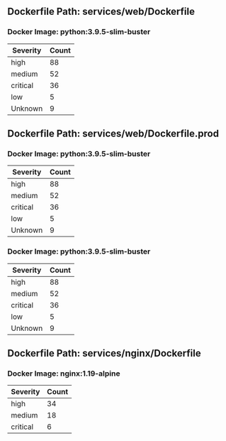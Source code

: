 ## Dockerfile Path: services/web/Dockerfile

### Docker Image: python:3.9.5-slim-buster
| Severity | Count |
|----------|-------|
| high | 88 |
| medium | 52 |
| critical | 36 |
| low | 5 |
| Unknown | 9 |


## Dockerfile Path: services/web/Dockerfile.prod

### Docker Image: python:3.9.5-slim-buster
| Severity | Count |
|----------|-------|
| high | 88 |
| medium | 52 |
| critical | 36 |
| low | 5 |
| Unknown | 9 |

### Docker Image: python:3.9.5-slim-buster
| Severity | Count |
|----------|-------|
| high | 88 |
| medium | 52 |
| critical | 36 |
| low | 5 |
| Unknown | 9 |


## Dockerfile Path: services/nginx/Dockerfile

### Docker Image: nginx:1.19-alpine
| Severity | Count |
|----------|-------|
| high | 34 |
| medium | 18 |
| critical | 6 |